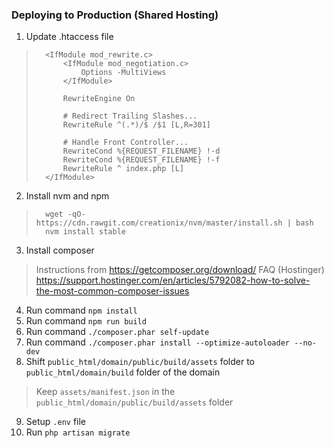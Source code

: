 ### Deploying to Production (Shared Hosting)

1. Update .htaccess file
>       <IfModule mod_rewrite.c>
>           <IfModule mod_negotiation.c>
>               Options -MultiViews
>           </IfModule>
>       
>           RewriteEngine On
>       
>           # Redirect Trailing Slashes...
>           RewriteRule ^(.*)/$ /$1 [L,R=301]
>       
>           # Handle Front Controller...
>           RewriteCond %{REQUEST_FILENAME} !-d
>           RewriteCond %{REQUEST_FILENAME} !-f
>           RewriteRule ^ index.php [L]
>       </IfModule>
2. Install nvm and npm
>       wget -qO- https://cdn.rawgit.com/creationix/nvm/master/install.sh | bash
>       nvm install stable
3. Install composer
> Instructions from https://getcomposer.org/download/
> FAQ (Hostinger) https://support.hostinger.com/en/articles/5792082-how-to-solve-the-most-common-composer-issues
4. Run command `npm install`
5. Run command  `npm run build`
6. Run command  `./composer.phar self-update`
7. Run command  `./composer.phar install --optimize-autoloader --no-dev`
8. Shift `public_html/domain/public/build/assets` folder to `public_html/domain/build` folder of the domain
>   Keep `assets/manifest.json` in the `public_html/domain/public/build/assets` folder
9. Setup `.env` file
10. Run `php artisan migrate`
